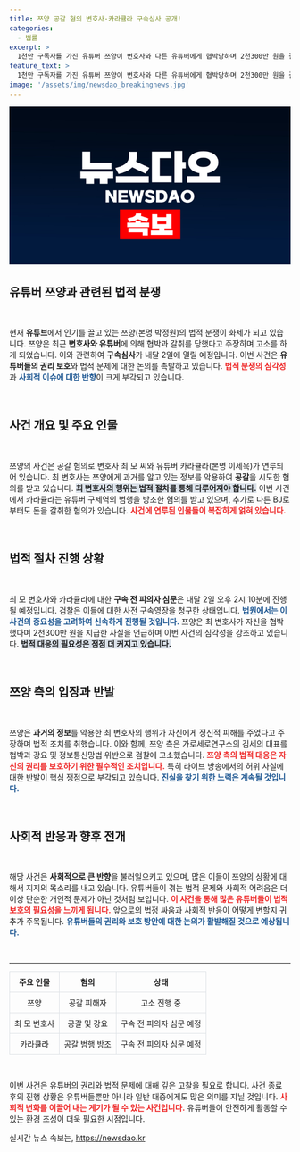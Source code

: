 ```yaml
---
title: 쯔양 공갈 혐의 변호사·카라큘라 구속심사 공개!
categories:
  - 법률
excerpt: >
  1천만 구독자를 가진 유튜버 쯔양이 변호사와 다른 유튜버에게 협박당하며 2천300만 원을 갈취당했습니다. 이들의 구속심사가 내달 2일 열리며, 사건의 진실이 밝혀질지 귀추가 주목됩니다.
feature_text: >
  1천만 구독자를 가진 유튜버 쯔양이 변호사와 다른 유튜버에게 협박당하며 2천300만 원을 갈취당했습니다. 이들의 구속심사가 내달 2일 열리며, 사건의 진실이 밝혀질지 귀추가 주목됩니다.
image: '/assets/img/newsdao_breakingnews.jpg'
---
```


<p><img src="/assets/img/newsdao_breakingnews.jpg" alt="ranknews 속보" /></p>

<h2 data-ke-size="size26">유튜버 쯔양과 관련된 법적 분쟁</h2>

<p data-ke-size="size16">&nbsp;</p>

<p>현재 <strong>유튜브</strong>에서 인기를 끌고 있는 쯔양(본명 박정원)의 법적 분쟁이 화제가 되고 있습니다. 쯔양은 최근 <strong>변호사와 유튜버</strong>에 의해 협박과 갈취를 당했다고 주장하며 고소를 하게 되었습니다. 이와 관련하여 <strong>구속심사</strong>가 내달 2일에 열릴 예정입니다. 이번 사건은 <strong>유튜버들의 권리 보호</strong>와 법적 문제에 대한 논의를 촉발하고 있습니다. <b><span style="color: #ee2323;">법적 분쟁의 심각성</span></b>과 <b><span style="color: #1a5490;">사회적 이슈에 대한 반향</span></b>이 크게 부각되고 있습니다.</p>

<p data-ke-size="size16">&nbsp;</p>

<h2 data-ke-size="size26">사건 개요 및 주요 인물</h2>

<p data-ke-size="size16">&nbsp;</p>

<p>쯔양의 사건은 공갈 혐의로 변호사 최 모 씨와 유튜버 카라큘라(본명 이세욱)가 연루되어 있습니다. 최 변호사는 쯔양에게 과거를 알고 있는 정보를 악용하여 <strong>공갈</strong>을 시도한 혐의를 받고 있습니다. <b><span style="background-color: #21538527;">최 변호사의 행위는 법적 절차를 통해 다루어져야 합니다.</span></b> 이번 사건에서 카라큘라는 유튜버 구제역의 범행을 방조한 혐의를 받고 있으며, 추가로 다른 BJ로부터도 돈을 갈취한 혐의가 있습니다. <b><span style="color: #ee2323;">사건에 연루된 인물들이 복잡하게 얽혀 있습니다.</span></b></p>

<p data-ke-size="size16">&nbsp;</p>

<h2 data-ke-size="size26">법적 절차 진행 상황</h2>

<p data-ke-size="size16">&nbsp;</p>

<p>최 모 변호사와 카라큘라에 대한 <strong>구속 전 피의자 심문</strong>은 내달 2일 오후 2시 10분에 진행될 예정입니다. 검찰은 이들에 대한 사전 구속영장을 청구한 상태입니다. <b><span style="color: #1a5490;">법원에서는 이 사건의 중요성을 고려하여 신속하게 진행될 것입니다.</span></b> 쯔양은 최 변호사가 자신을 협박했다며 2천300만 원을 지급한 사실을 언급하며 이번 사건의 심각성을 강조하고 있습니다. <b><span style="background-color: #21538527;">법적 대응의 필요성은 점점 더 커지고 있습니다.</span></b></p>

<p data-ke-size="size16">&nbsp;</p>

<h2 data-ke-size="size26">쯔양 측의 입장과 반발</h2>

<p data-ke-size="size16">&nbsp;</p>

<p>쯔양은 <strong>과거의 정보</strong>를 악용한 최 변호사의 행위가 자신에게 정신적 피해를 주었다고 주장하며 법적 조치를 취했습니다. 이와 함께, 쯔양 측은 가로세로연구소의 김세의 대표를 협박과 강요 및 정보통신망법 위반으로 검찰에 고소했습니다. <b><span style="color: #ee2323;">쯔양 측의 법적 대응은 자신의 권리를 보호하기 위한 필수적인 조치입니다.</span></b> 특히 라이브 방송에서의 허위 사실에 대한 반발이 핵심 쟁점으로 부각되고 있습니다. <b><span style="color: #1a5490;">진실을 찾기 위한 노력은 계속될 것입니다.</span></b></p>

<p data-ke-size="size16">&nbsp;</p>

<h2 data-ke-size="size26">사회적 반응과 향후 전개</h2>

<p data-ke-size="size16">&nbsp;</p>

<p>해당 사건은 <strong>사회적으로 큰 반향</strong>을 불러일으키고 있으며, 많은 이들이 쯔양의 상황에 대해서 지지의 목소리를 내고 있습니다. 유튜버들이 겪는 법적 문제와 사회적 어려움은 더 이상 단순한 개인적 문제가 아닌 것처럼 보입니다. <b><span style="color: #ee2323;">이 사건을 통해 많은 유튜버들이 법적 보호의 필요성을 느끼게 됩니다.</span></b> 앞으로의 법정 싸움과 사회적 반응이 어떻게 변할지 귀추가 주목됩니다. <b><span style="color: #1a5490;">유튜버들의 권리와 보호 방안에 대한 논의가 활발해질 것으로 예상됩니다.</span></b></p>

<p data-ke-size="size16">&nbsp;</p>

<hr>

<table style="width: 100%; border-collapse: collapse;">
<tr>
<td style="border: 1px solid #dee2e6; padding: 8px; text-align: center;"><b>주요 인물</b></td>
<td style="border: 1px solid #dee2e6; padding: 8px; text-align: center;"><b>혐의</b></td>
<td style="border: 1px solid #dee2e6; padding: 8px; text-align: center;"><b>상태</b></td>
</tr>
<tr>
<td style="border: 1px solid #dee2e6; padding: 8px; text-align: center;">쯔양</td>
<td style="border: 1px solid #dee2e6; padding: 8px; text-align: center;">공갈 피해자</td>
<td style="border: 1px solid #dee2e6; padding: 8px; text-align: center;">고소 진행 중</td>
</tr>
<tr>
<td style="border: 1px solid #dee2e6; padding: 8px; text-align: center;">최 모 변호사</td>
<td style="border: 1px solid #dee2e6; padding: 8px; text-align: center;">공갈 및 강요</td>
<td style="border: 1px solid #dee2e6; padding: 8px; text-align: center;">구속 전 피의자 심문 예정</td>
</tr>
<tr>
<td style="border: 1px solid #dee2e6; padding: 8px; text-align: center;">카라큘라</td>
<td style="border: 1px solid #dee2e6; padding: 8px; text-align: center;">공갈 범행 방조</td>
<td style="border: 1px solid #dee2e6; padding: 8px; text-align: center;">구속 전 피의자 심문 예정</td>
</tr>
</table>

<p data-ke-size="size16">&nbsp;</p>

<p>이번 사건은 유튜버의 권리와 법적 문제에 대해 깊은 고찰을 필요로 합니다. 사건 종료 후의 진행 상황은 유튜버들뿐만 아니라 일반 대중에게도 많은 의미를 지닐 것입니다. <b><span style="color: #ee2323;">사회적 변화를 이끌어 내는 계기가 될 수 있는 사건입니다.</span></b> 유튜버들이 안전하게 활동할 수 있는 환경 조성이 더욱 필요한 시점입니다.</p>
실시간 뉴스 속보는, <a href="https://newsdao.kr" rel="dofollow">https://newsdao.kr</a>


